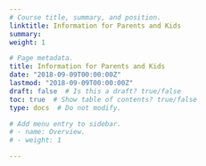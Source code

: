 ```yaml
---
# Course title, summary, and position.
linktitle: Information for Parents and Kids
summary:
weight: 1

# Page metadata.
title: Information for Parents and Kids
date: "2018-09-09T00:00:00Z"
lastmod: "2018-09-09T00:00:00Z"
draft: false  # Is this a draft? true/false
toc: true  # Show table of contents? true/false
type: docs  # Do not modify.

# Add menu entry to sidebar.
# - name: Overview.
# - weight: 1

---
```


